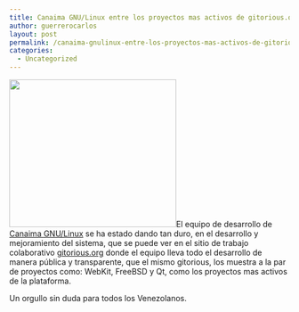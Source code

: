 ```yaml
---
title: Canaima GNU/Linux entre los proyectos mas activos de gitorious.org
author: guerrerocarlos
layout: post
permalink: /canaima-gnulinux-entre-los-proyectos-mas-activos-de-gitorious-org/
categories:
  - Uncategorized
---
```

[<img class="aligncenter size-medium wp-image-252" title="canaima" src="http://blog.carlosguerrero.com/wp-content/uploads/2011/02/canaima-300x265.jpg" alt="" width="300" height="265" />][1]El equipo de desarrollo de [Canaima GNU/Linux][2] se ha estado dando tan duro, en el desarrollo y mejoramiento del sistema, que se puede ver en el sitio de trabajo colaborativo [gitorious.org][3] donde el equipo lleva todo el desarrollo de manera pública y transparente, que el mismo gitorious, los muestra a la par de proyectos como: WebKit, FreeBSD y Qt, como los proyectos mas activos de la plataforma.

Un orgullo sin duda para todos los Venezolanos.

 [1]: http://blog.carlosguerrero.com/wp-content/uploads/2011/02/canaima.jpg
 [2]: http://canaima.softwarelibre.gob.ve/
 [3]: http://gitorious.org/canaima-gnu-linux/